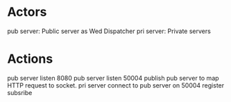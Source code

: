 
# Actors
pub server: Public server as Wed Dispatcher
pri server: Private servers

# Actions
pub server listen 8080
pub server listen 50004 publish
pub server to map HTTP request to socket.
pri server connect to pub server on 50004 register subsribe
